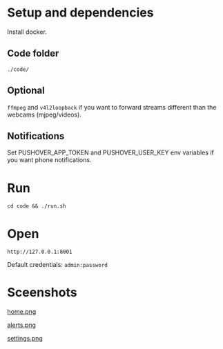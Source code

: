# Setup and dependencies

Install docker.

## Code folder

`./code/`

## Optional
 
`ffmpeg` and `v4l2loopback` if you want to forward streams different than the webcams (mjpeg/videos).

## Notifications

Set PUSHOVER_APP_TOKEN and PUSHOVER_USER_KEY env variables if you want phone notifications.

# Run

`cd code && ./run.sh`

# Open

`http://127.0.0.1:8001`

Default credentials: `admin:password`

# Sceenshots

[home.png](./docs/home.png)

[alerts.png](./docs/alerts.png)

[settings.png](./docs/settings.png)